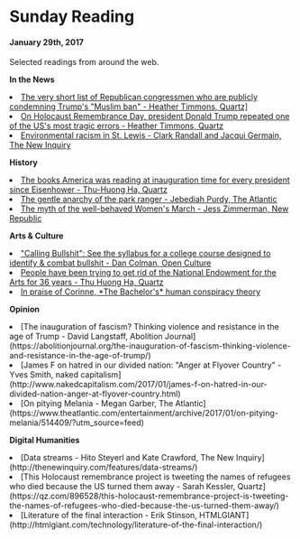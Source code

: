 # Sunday Reading
<h4>January 29th, 2017</h4>
Selected readings from around the web.

**In the News**
<li><a href="https://qz.com/897532/the-very-short-list-of-republican-congressmen-who-are-publicly-condemning-president-trumps-muslim-ban">The very short list of Republican congressmen who are publicly condemning Trump's "Muslim ban" - Heather Timmons, Quartz]</a></li>

<li><a href="https://qz.com/896975/on-holocaust-remembrance-day-president-trump-shut-the-door-on-refugees-repeating-one-of-the-uss-tragic-mistakes/">On Holocaust Remembrance Day, president Donald Trump repeated one of the US's most tragic errors - Heather Timmons, Quartz</a></li>

<li><a href="http://thenewinquiry.com/essays/environmental-racism-in-st-louis/">Environmental racism in St. Lewis - Clark Randall and Jacqui Germain, The New Inquiry</a></li>

**History**
<li><a href="https://qz.com/891085/from-the-bible-to-hillbilly-elegy-the-books-america-was-reading-at-inauguration-time-from-the-eisenhower-era-to-trumps/">The books America was reading at inauguration time for every president since Eisenhower - Thu-Huong Ha, Quartz</a></li>

<li><a href="https://www.theatlantic.com/science/archive/2017/01/lore-of-the-park-ranger/514832/?utm_source=feed">The gentle anarchy of the park ranger - Jebediah Purdy, The Atlantic</a></li>

<li><a href="https://newrepublic.com/article/140065/myth-well-behaved-womens-march">The myth of the well-behaved Women's March - Jess Zimmerman, New Republic</a></li>

**Arts & Culture**
<li><a href="http://www.openculture.com/2017/01/calling-bullshit.html">"Calling Bullshit": See the syllabus for a college course designed to identify & combat bullshit - Dan Colman, Open Culture</a></li>

<li><a href="https://qz.com/895438/the-national-endowment-of-the-arts-nea-has-been-under-fire-from-republicans-for-36-years/">People have been trying to get rid of the National Endowment for the Arts for 36 years - Thu Huong Ha, Quartz</a></li>

<li><a href="https://www.theatlantic.com/entertainment/archive/2017/01/in-praise-of-corinne-the-bachelors-human-conspiracy-theory/514217/?utm_source=feed">In praise of Corinne, *The Bachelor's* human conspiracy theory</a></li>

**Opinion**
<li>[The inauguration of fascism?  Thinking violence and resistance in the age of Trump - David Langstaff, Abolition Journal](https://abolitionjournal.org/the-inauguration-of-fascism-thinking-violence-and-resistance-in-the-age-of-trump/)</li>
<li>[James F on hatred in our divided nation: "Anger at Flyover Country" - Yves Smith, naked capitalism](http://www.nakedcapitalism.com/2017/01/james-f-on-hatred-in-our-divided-nation-anger-at-flyover-country.html)</li>
<li>[On pitying Melania - Megan Garber, The Atlantic](https://www.theatlantic.com/entertainment/archive/2017/01/on-pitying-melania/514409/?utm_source=feed)</li>

**Digital Humanities**
<li>[Data streams - Hito Steyerl and Kate Crawford, The New Inquiry](http://thenewinquiry.com/features/data-streams/)</li>
<li>[This Holocaust remembrance project is tweeting the names of refugees who died because the US turned them away - Sarah Kessler, Quartz](https://qz.com/896528/this-holocaust-remembrance-project-is-tweeting-the-names-of-refugees-who-died-because-the-us-turned-them-away/)</li>
<li>[Literature of the final interaction - Erik Stinson, HTMLGIANT](http://htmlgiant.com/technology/literature-of-the-final-interaction/)</li>
